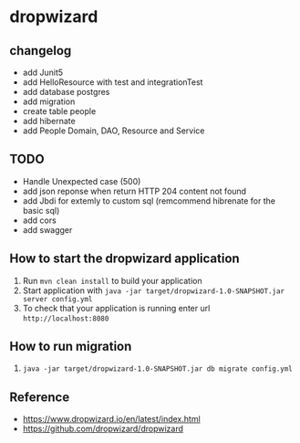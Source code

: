 # dropwizard

changelog
---
- add Junit5
- add HelloResource with test and integrationTest
- add database postgres
- add migration
- create table people
- add hibernate
- add People Domain, DAO, Resource and Service

TODO
---
- Handle Unexpected case (500)  
- add json reponse when return HTTP 204 content not found
- add Jbdi for extemly to custom sql (remcommend hibrenate for the basic sql)
- add cors
- add swagger

How to start the dropwizard application
---

1. Run `mvn clean install` to build your application
1. Start application with `java -jar target/dropwizard-1.0-SNAPSHOT.jar server config.yml`
1. To check that your application is running enter url `http://localhost:8080`


How to run migration
---
1. `java -jar target/dropwizard-1.0-SNAPSHOT.jar db migrate config.yml`

Reference
---

- https://www.dropwizard.io/en/latest/index.html
- https://github.com/dropwizard/dropwizard
